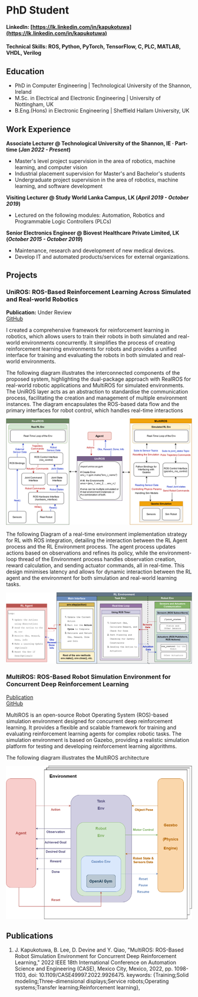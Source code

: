 # PhD Student
#### LinkedIn: [https://lk.linkedin.com/in/kapukotuwa](https://lk.linkedin.com/in/kapukotuwa)
#### Technical Skills: ROS, Python, PyTorch, TensorFlow, C, PLC, MATLAB, VHDL, Verilog

## Education
- PhD in Computer Engineering | Technological University of the Shannon, Ireland								       		
- M.Sc. in Electrical and Electronic Engineering	| University of Nottingham, UK 			        		
- B.Eng.(Hons) in Electronic Engineering | Sheffield Hallam University, UK

## Work Experience
**Associate Lecturer @ Technological University of the Shannon, IE · Part-time (_Jan 2022 - Present_)**
- Master's level project supervision in the area of robotics, machine learning, and computer vision
- Industrial placement supervision for Master's and Bachelor's students
- Undergraduate project supervision in the area of robotics, machine learning, and software development

**Visiting Lecturer @ Study World Lanka Campus, LK  (_April 2019 - October 2019_)**
- Lectured on the following modules: Automation, Robotics and Programmable Logic Controllers (PLCs)

**Senior Electronics Engineer @ Biovest Healthcare Private Limited, LK (_October 2015 - October 2019_)**
- Maintenance, research and development of new medical devices.
- Develop IT and automated products/services for external organizations.

## Projects
### UniROS: ROS-Based Reinforcement Learning Across Simulated and Real-world Robotics

**Publication:** Under Review  
[GitHub](https://github.com/ncbdrck/UniROS)

I created a comprehensive framework for reinforcement learning in robotics, which allows users to train their robots in both simulated and real-world environments concurrently. It simplifies the process of creating reinforcement learning environments for robots and provides a unified interface for training and evaluating the robots in both simulated and real-world environments.

The following diagram illustrates the interconnected components of the proposed system, highlighting the dual-package approach with RealROS for real-world robotic applications and MultiROS for simulated environments. The UniROS layer acts as an abstraction to standardise the communication process, facilitating the creation and management of multiple environment instances. The diagram encapsulates the ROS-based data flow and the primary interfaces for robot control, which handles real-time interactions

![UniROS](/assets/img/abstraction_layers.png)

The following Diagram of a real-time environment implementation strategy for RL with ROS integration, detailing the interaction between the RL Agent process and the RL Environment process. The agent process updates actions based on observations and refines its policy, while the environment-loop thread of the Environment process handles observation creation, reward calculation, and sending actuator commands, all in real-time. This design minimises latency and allows for dynamic interaction between the RL agent and the environment for both simulation and real-world learning tasks.

![Real-time Environment](/assets/img/Ijrr_real_time.png)



### MultiROS: ROS-Based Robot Simulation Environment for Concurrent Deep Reinforcement Learning
[Publication](https://ieeexplore.ieee.org/document/9926475)  
[GitHub](https://github.com/ncbdrck/multiros)

MultiROS is an open-source Robot Operating System (ROS)-based simulation environment designed for concurrent deep reinforcement learning. It provides a flexible and scalable framework for training and evaluating reinforcement learning agents for complex robotic tasks. The simulation environment is based on Gazebo, providing a realistic simulation platform for testing and developing reinforcement learning algorithms.

The following diagram illustrates the MultiROS architecture

![MultiROS](/assets/img/multiros.png)


## Publications
1. J. Kapukotuwa, B. Lee, D. Devine and Y. Qiao, "MultiROS: ROS-Based Robot Simulation Environment for Concurrent Deep Reinforcement Learning," 2022 IEEE 18th International Conference on Automation Science and Engineering (CASE), Mexico City, Mexico, 2022, pp. 1098-1103, doi: 10.1109/CASE49997.2022.9926475. keywords: {Training;Solid modeling;Three-dimensional displays;Service robots;Operating systems;Transfer learning;Reinforcement learning},

